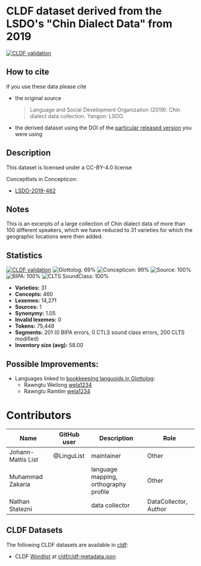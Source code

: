 # CLDF dataset derived from the LSDO's "Chin Dialect Data" from 2019

[![CLDF validation](https://github.com/lexibank/chindialectsurvey/workflows/CLDF-validation/badge.svg)](https://github.com/lexibank/chindialectsurvey/actions?query=workflow%3ACLDF-validation)

## How to cite

If you use these data please cite
- the original source
  > Language and Social Development Organization (2019): Chin dialect data collection. Yangon: LSDO.
- the derived dataset using the DOI of the [particular released version](../../releases/) you were using

## Description


This dataset is licensed under a CC-BY-4.0 license


Conceptlists in Concepticon:
- [LSDO-2019-462](https://concepticon.clld.org/contributions/LSDO-2019-462)
## Notes

This is an excerpts of a large collection of Chin dialect data of more than 100 different speakers, which we have reduced to 31 varieties for which the geographic locations were then added.



## Statistics


[![CLDF validation](https://github.com/lexibank/chindialectsurvey/workflows/CLDF-validation/badge.svg)](https://github.com/lexibank/chindialectsurvey/actions?query=workflow%3ACLDF-validation)
![Glottolog: 69%](https://img.shields.io/badge/Glottolog-69%25-orange.svg "Glottolog: 69%")
![Concepticon: 99%](https://img.shields.io/badge/Concepticon-99%25-green.svg "Concepticon: 99%")
![Source: 100%](https://img.shields.io/badge/Source-100%25-brightgreen.svg "Source: 100%")
![BIPA: 100%](https://img.shields.io/badge/BIPA-100%25-brightgreen.svg "BIPA: 100%")
![CLTS SoundClass: 100%](https://img.shields.io/badge/CLTS%20SoundClass-100%25-brightgreen.svg "CLTS SoundClass: 100%")

- **Varieties:** 31
- **Concepts:** 460
- **Lexemes:** 14,271
- **Sources:** 1
- **Synonymy:** 1.05
- **Invalid lexemes:** 0
- **Tokens:** 75,448
- **Segments:** 201 (0 BIPA errors, 0 CTLS sound class errors, 200 CLTS modified)
- **Inventory size (avg):** 58.00

## Possible Improvements:

- Languages linked to [bookkeeping languoids in Glottolog](http://glottolog.org/glottolog/glottologinformation#bookkeepinglanguoids):
  - Rawngtu Weilong [wela1234](http://glottolog.org/resource/languoid/id/wela1234)
  - Rawngtu Ramtim [wela1234](http://glottolog.org/resource/languoid/id/wela1234)



# Contributors

Name | GitHub user | Description | Role
--- | --- | --- | ---
Johann-Mattis List | @LinguList | maintainer | Other 
Muhammad Zakaria | | language mapping, orthography profile | Other
Nathan Statezni | | data collector | DataCollector, Author




## CLDF Datasets

The following CLDF datasets are available in [cldf](cldf):

- CLDF [Wordlist](https://github.com/cldf/cldf/tree/master/modules/Wordlist) at [cldf/cldf-metadata.json](cldf/cldf-metadata.json)